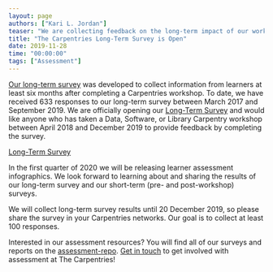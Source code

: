 ```yaml
---
layout: page
authors: ["Kari L. Jordan"]
teaser: "We are collecting feedback on the long-term impact of our workshops."
title: "The Carpentries Long-Term Survey is Open"
date: 2019-11-28
time: "00:00:00"
tags: ["Assessment"]
---
```


[Our long-term survey](https://zenodo.org/record/1402200#.Xc780y3MxhF) was developed to collect information from learners at least six months after completing a Carpentries workshop. To date, we have received 633 responses to our long-term survey between March 2017 and September 2019. We are officially opening our [Long-Term Survey](https://www.surveymonkey.com/r/carpentrieslongtermassessment) and would like anyone who has taken a Data, Software, or Library Carpentry workshop between April 2018 and December 2019 to provide feedback by completing the survey.

[Long-Term Survey](https://www.surveymonkey.com/r/carpentrieslongtermassessment) 

In the first quarter of 2020 we will be releasing learner assessment infographics. We look forward to learning about and sharing the results of our long-term survey and our short-term (pre- and post-workshop) surveys. 

We will collect long-term survey results until 20 December 2019, so please share the survey in your Carpentries networks. Our goal is to collect at least 100 responses.

Interested in our assessment resources? You will find all of our surveys and reports on the [assessment-repo](https://github.com/carpentries/assessment). [Get in touch](mailto:team@carpentries.org) to get involved with assessment at The Carpentries!
